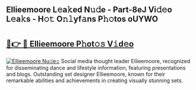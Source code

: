 ## Ellieemoore L𝚎a𝚔ed N𝚞𝚍e - Part-8eJ Vi𝚍𝚎o L𝚎a𝚔s - H𝚘𝚝 O𝚗𝚕yf𝚊ns P𝚑𝚘tos oUYWO

# <h2><a href="http://kfesuz.oniu.top/?m=Ellieemoore">🔗👉 🔴 Ellieemoore P𝚑ot𝚘𝚜 V𝚒d𝚎o</a></h2>

[![Ellieemoore Nu𝚍e𝚜](https://i.imgur.com/0qMVB7G.gif)](http://kfesuz.oniu.top/?m=Ellieemoore)
Social media thought leader Ellieemoore, recognized for disseminating dance and lifestyle information, featuring presentations and blogs. Outstanding set designer Ellieemoore, known for their remarkable abilities and achievements in creating visually stunning sets.  
